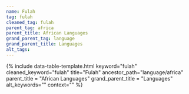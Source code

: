```yaml
---
name: Fulah
tag: fulah
cleaned_tag: fulah
parent_tag: africa
parent_title: African Languages
grand_parent_tag: language
grand_parent_title: Languages
alt_tags: 
---
```


{% include data-table-template.html 
  keyword="fulah" 
  cleaned_keyword="fulah" 
  title="Fulah"
  ancestor_path="language/africa" 
  parent_title = "African Languages"
  grand_parent_title = "Languages"
  alt_keywords=""
  context=""
%}

